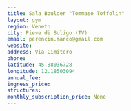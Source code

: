 ```yaml
---
title: Sala Boulder "Tommaso Toffolin"
layout: gym
region: Veneto
city: Pieve di Soligo (TV)
email: perencin.marco@gmail.com
website: 
address: Via Cimitero
phone: 
latitude: 45.88036728
longitude: 12.18503094
annual_fee: 
ingress_price: 
structures: 
monthly_subscription_price: None
---
```


